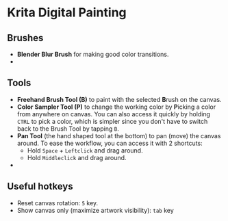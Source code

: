 # Krita Digital Painting
## Brushes
* **Blender Blur Brush** for making good color transitions.
* 

## Tools
* **Freehand Brush Tool (B)** to paint with the selected **B**rush on the canvas.
* **Color Sampler Tool (P)** to change the working color by **P**icking a color from anywhere on canvas. You can also access it quickly by holding `CTRL` to pick a color, which is simpler since you don't have to switch back to the Brush Tool by tapping `B`.
* **Pan Tool** (the hand shaped tool at the bottom) to pan (move) the canvas around. To ease the workflow, you can access it with 2 shortcuts:
  - Hold `Space` + `Leftclick` and drag around.
  - Hold `Middleclick` and drag around.
* 

## Useful hotkeys
* Reset canvas rotation: `5` key.
* Show canvas only (maximize artwork visibility): `tab` key
